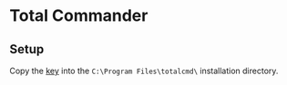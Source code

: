 # Total Commander
## Setup
Copy the [key](./Wincmd.key) into the `C:\Program Files\totalcmd\` installation directory.